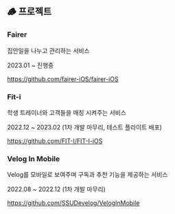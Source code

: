 ## 🪵 프로젝트
### Fairer
집안일을 나누고 관리하는 서비스

2023.01 ~ 진행중

https://github.com/fairer-iOS/fairer-iOS

### Fit-i
학생 트레이너와 고객들을 매칭 시켜주는 서비스

2022.12 ~ 2023.02 (1차 개발 마무리, 테스트 플라이트 배포)

https://github.com/FIT-I/FIT-I-iOS

### Velog In Mobile
Velog를 모바일로 보여주며 구독과 추천 기능을 제공하는 서비스

2022.08 ~ 2022.12 (1차 개발 마무리)

https://github.com/SSUDevelog/VelogInMobile
